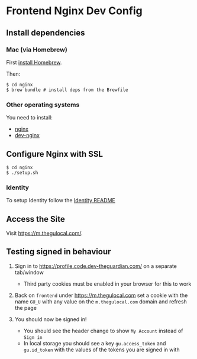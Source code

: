 # Frontend Nginx Dev Config

## Install dependencies

### Mac (via Homebrew)

First [install Homebrew](http://brew.sh/#install).

Then:

```
$ cd nginx
$ brew bundle # install deps from the Brewfile
```

### Other operating systems

You need to install:

-   [nginx](https://www.nginx.com/)
-   [dev-nginx](https://github.com/guardian/dev-nginx)

## Configure Nginx with SSL

```
$ cd nginx
$ ./setup.sh
```

### Identity

To setup Identity follow the [Identity README](../identity/README.md)

## Access the Site

Visit https://m.thegulocal.com/.

## Testing signed in behaviour

1. Sign in to https://profile.code.dev-theguardian.com/ on a separate tab/window

    - Third party cookies must be enabled in your browser for this to work

2. Back on `frontend` under https://m.thegulocal.com set a cookie with the name `GU_U` with any value on the `m.thegulocal.com` domain and refresh the page
3. You should now be signed in!

    - You should see the header change to show `My Account` instead of `Sign in`
    - In local storage you should see a key `gu.access_token` and `gu.id_token` with the values of the tokens you are signed in with
